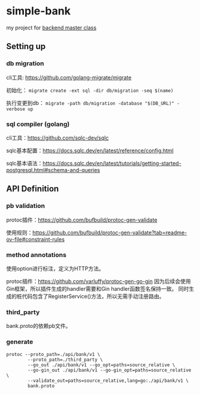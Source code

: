 # simple-bank
my project for [backend master class](https://www.youtube.com/playlist?list=PLy_6D98if3ULEtXtNSY_2qN21VCKgoQAE)

## Setting up
### db migration
cli工具: https://github.com/golang-migrate/migrate

初始化：
`migrate create -ext sql -dir db/migration -seq $(name)`

执行变更到db：
`migrate -path db/migration -database "$(DB_URL)" -verbose up`

### sql compiler (golang)
cli工具：https://github.com/sqlc-dev/sqlc

sqlc基本配置：https://docs.sqlc.dev/en/latest/reference/config.html

sqlc基本语法：https://docs.sqlc.dev/en/latest/tutorials/getting-started-postgresql.html#schema-and-queries

## API Definition
### pb validation
protoc插件：https://github.com/bufbuild/protoc-gen-validate

使用规则：https://github.com/bufbuild/protoc-gen-validate?tab=readme-ov-file#constraint-rules

### method annotations
使用option进行标注，定义为HTTP方法。

protoc插件：https://github.com/varluffy/protoc-gen-go-gin
因为后续会使用Gin框架，所以插件生成的handler需要和Gin handler函数签名保持一致。
同时生成的桩代码包含了RegisterService()方法，所以无需手动注册路由。

### third_party
bank.proto的依赖pb文件。

### generate
```shell
protoc --proto_path=./api/bank/v1 \
        --proto_path=./third_party \
        --go_out ./api/bank/v1 --go_opt=paths=source_relative \
        --go-gin_out ./api/bank/v1 --go-gin_opt=paths=source_relative \
        --validate_out=paths=source_relative,lang=go:./api/bank/v1 \
        bank.proto
```